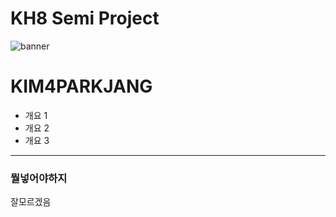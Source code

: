 # KH8 Semi Project
![banner](https://via.placeholder.com/500)

# KIM4PARKJANG
* 개요 1
* 개요 2
* 개요 3

---
### 뭘넣어야하지
잘모르겠음
